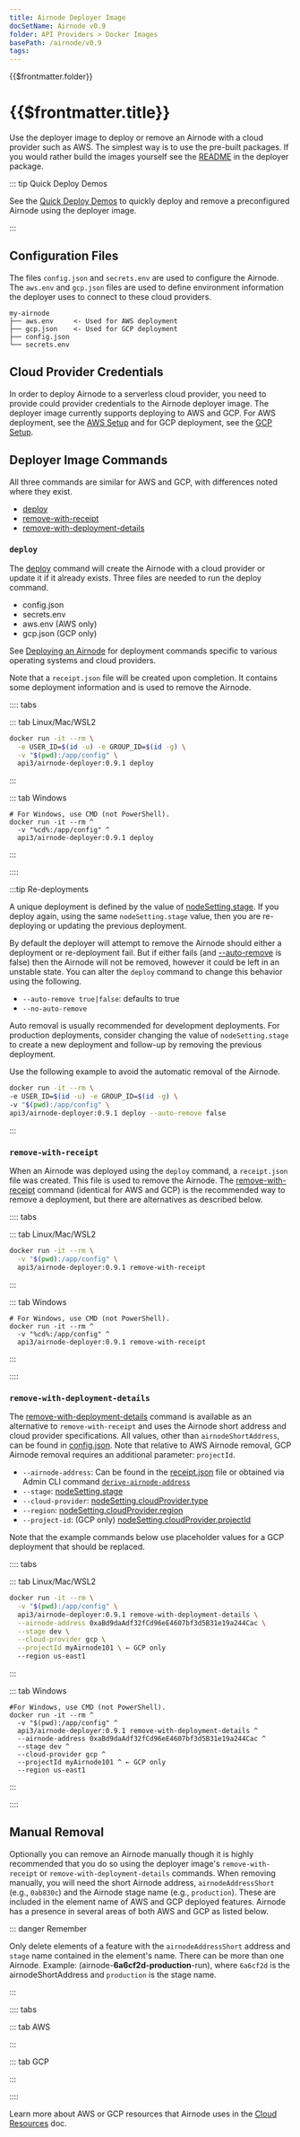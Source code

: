 ```yaml
---
title: Airnode Deployer Image
docSetName: Airnode v0.9
folder: API Providers > Docker Images
basePath: /airnode/v0.9
tags:
---
```


<TitleSpan>{{$frontmatter.folder}}</TitleSpan>

# {{$frontmatter.title}}

<VersionWarning/>

<TocHeader />
<TOC class="table-of-contents" :include-level="[2,3]" />

Use the deployer image to deploy or remove an Airnode with a cloud provider such
as AWS. The simplest way is to use the pre-built packages. If you would rather
build the images yourself see the
[README](https://github.com/api3dao/airnode/tree/v0.9/packages/airnode-deployer/docker)
in the deployer package.

::: tip Quick Deploy Demos

See the [Quick Deploy Demos](../tutorial/) to quickly deploy and remove a
preconfigured Airnode using the deployer image.

:::

## Configuration Files

The files `config.json` and `secrets.env` are used to configure the Airnode. The
`aws.env` and `gcp.json` files are used to define environment information the
deployer uses to connect to these cloud providers.

```
my-airnode
├── aws.env     <- Used for AWS deployment
├── gcp.json    <- Used for GCP deployment
├── config.json
└── secrets.env
```

## Cloud Provider Credentials

In order to deploy Airnode to a serverless cloud provider, you need to provide
could provider credentials to the Airnode deployer image. The deployer image
currently supports deploying to AWS and GCP. For AWS deployment, see the
[AWS Setup](../guides/build-an-airnode/configuring-airnode.md#aws-setup-aws-deployment-only)
and for GCP deployment, see the
[GCP Setup](../guides/build-an-airnode/configuring-airnode.md#gcp-setup-gcp-deployment-only).

## Deployer Image Commands

All three commands are similar for AWS and GCP, with differences noted where
they exist.

- [deploy](./deployer-image.md#deploy)
- [remove-with-receipt](./deployer-image.md#remove-with-receipt)
- [remove-with-deployment-details](./deployer-image.md#remove-with-deployment-details)

### `deploy`

The [deploy](../../reference/packages/deployer.md#deploy) command will create
the Airnode with a cloud provider or update it if it already exists. Three files
are needed to run the deploy command.

- config.json
- secrets.env
- aws.env (AWS only)
- gcp.json (GCP only)

See
[Deploying an Airnode](../guides/build-an-airnode/deploying-airnode.md#deploy-with-docker)
for deployment commands specific to various operating systems and cloud
providers.

Note that a `receipt.json` file will be created upon completion. It contains
some deployment information and is used to remove the Airnode.

<!-- Use of .html below is intended. -->

<airnode-WarningSimultaneousDeployments removeLink="./deployer-image.html#manual-removal"/>

<p><airnode-DeployerPermissionsWarning/></p>

:::: tabs

::: tab Linux/Mac/WSL2

```sh
docker run -it --rm \
  -e USER_ID=$(id -u) -e GROUP_ID=$(id -g) \
  -v "$(pwd):/app/config" \
  api3/airnode-deployer:0.9.1 deploy
```

:::

::: tab Windows

```batch
# For Windows, use CMD (not PowerShell).
docker run -it --rm ^
  -v "%cd%:/app/config" ^
  api3/airnode-deployer:0.9.1 deploy
```

:::

::::

:::tip Re-deployments

A unique deployment is defined by the value of
[nodeSetting.stage](../../reference/deployment-files/config-json.md#stage). If
you deploy again, using the same `nodeSetting.stage` value, then you are
re-deploying or updating the previous deployment.

By default the deployer will attempt to remove the Airnode should either a
deployment or re-deployment fail. But if either fails (and
[--auto-remove](../../reference/packages/deployer.md#deploy) is false) then the
Airnode will not be removed, however it could be left in an unstable state. You
can alter the `deploy` command to change this behavior using the following.

- `--auto-remove true|false`: defaults to true
- `--no-auto-remove`

Auto removal is usually recommended for development deployments. For production
deployments, consider changing the value of `nodeSetting.stage` to create a new
deployment and follow-up by removing the previous deployment.

Use the following example to avoid the automatic removal of the Airnode.

```sh
docker run -it --rm \
-e USER_ID=$(id -u) -e GROUP_ID=$(id -g) \
-v "$(pwd):/app/config" \
api3/airnode-deployer:0.9.1 deploy --auto-remove false
```

:::

### `remove-with-receipt`

When an Airnode was deployed using the `deploy` command, a `receipt.json` file
was created. This file is used to remove the Airnode. The
[remove-with-receipt](../../reference/packages/deployer.md#remove-with-receipt)
command (identical for AWS and GCP) is the recommended way to remove a
deployment, but there are alternatives as described below.

:::: tabs

::: tab Linux/Mac/WSL2

```sh
docker run -it --rm \
  -v "$(pwd):/app/config" \
  api3/airnode-deployer:0.9.1 remove-with-receipt
```

:::

::: tab Windows

```batch
# For Windows, use CMD (not PowerShell).
docker run -it --rm ^
  -v "%cd%:/app/config" ^
  api3/airnode-deployer:0.9.1 remove-with-receipt
```

:::

::::

### `remove-with-deployment-details`

The
[remove-with-deployment-details](../../reference/packages/deployer.md#remove-with-deployment-details)
command is available as an alternative to `remove-with-receipt` and uses the
Airnode short address and cloud provider specifications. All values, other than
`airnodeShortAddress`, can be found in
[config.json](../../reference/deployment-files/config-json.md). Note that
relative to AWS Airnode removal, GCP Airnode removal requires an additional
parameter: `projectId`.

- `--airnode-address`: Can be found in the
  [receipt.json](../../reference/deployment-files/receipt-json.md) file or
  obtained via Admin CLI command
  [`derive-airnode-address`](../../reference/packages/admin-cli.html#derive-airnode-address)
- `--stage`:
  [nodeSetting.stage](../../reference/deployment-files/config-json.md#stage)
- `--cloud-provider`:
  [nodeSetting.cloudProvider.type](../../reference/deployment-files/config-json.md#cloudprovider-type)
- `--region`:
  [nodeSetting.cloudProvider.region](../../reference/deployment-files/config-json.md#cloudprovider-region)
- `--project-id`: (GCP only)
  [nodeSetting.cloudProvider.projectId](../../reference/deployment-files/config-json.md#cloudprovider-projectid)

Note that the example commands below use placeholder values for a GCP deployment
that should be replaced.

:::: tabs

::: tab Linux/Mac/WSL2

```sh
docker run -it --rm \
  -v "$(pwd):/app/config" \
  api3/airnode-deployer:0.9.1 remove-with-deployment-details \
  --airnode-address 0xaBd9daAdf32fCd96eE4607bf3d5B31e19a244Cac \
  --stage dev \
  --cloud-provider gcp \
  --projectId myAirnode101 \ ← GCP only
  --region us-east1
```

:::

::: tab Windows

```batch
#For Windows, use CMD (not PowerShell).
docker run -it --rm ^
  -v "$(pwd):/app/config" ^
  api3/airnode-deployer:0.9.1 remove-with-deployment-details ^
  --airnode-address 0xaBd9daAdf32fCd96eE4607bf3d5B31e19a244Cac ^
  --stage dev ^
  --cloud-provider gcp ^
  --projectId myAirnode101 ^ ← GCP only
  --region us-east1
```

:::

::::

## Manual Removal

Optionally you can remove an Airnode manually though it is highly recommended
that you do so using the deployer image's `remove-with-receipt` or
`remove-with-deployment-details` commands. When removing manually, you will need
the short Airnode address, `airnodeAddressShort` (e.g., `0ab830c`) and the
Airnode stage name (e.g., `production`). These are included in the element name
of AWS and GCP deployed features. Airnode has a presence in several areas of
both AWS and GCP as listed below.

::: danger Remember

Only delete elements of a feature with the `airnodeAddressShort` address and
`stage` name contained in the element's name. There can be more than one
Airnode. Example: (airnode-**6a6cf2d-production**-run), where `6a6cf2d` is the
airnodeShortAddress and `production` is the stage name.

:::

:::: tabs

::: tab AWS

<airnode-DeleteAirnodeAws />

:::

::: tab GCP

<airnode-DeleteAirnodeGcp />

:::

::::

Learn more about AWS or GCP resources that Airnode uses in the
[Cloud Resources](../../reference/cloud-resources.md) doc.
